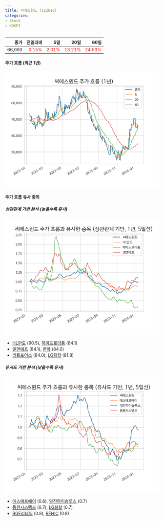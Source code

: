 ```yaml
---
title: 씨에스윈드 (112610)
categories:
- Stock
- KOSPI
---
```


|종가|전일대비|5일|20일|60일|
|---:|-------:|--:|---:|---:|
|66,000|<span style="color: red">0.15%</span>|<span style="color: red">2.01%</span>|<span style="color: red">13.21%</span>|<span style="color: red">24.53%</span>|

<!-- more -->


#### 주가 흐름 (최근 1년)
![112610](/assets/images/stock/112610.png)


#### 주가 흐름 유사 종목


##### 상관관계 기반 분석 (높을수록 유사)
![112610](/assets/images/stock/112610_corr.png)
- [HL만도](/204320/) (90.5), [하이드로리튬](/101670/) (84.1)
- [엘앤에프](/066970/) (84.1), [한화](/000880/) (84.0)
- [리튬포어스](/073570/) (84.0), [LG화학](/051910/) (81.8)


##### 유사도 기반 분석 (낮을수록 유사)	
![112610](/assets/images/stock/112610_sim.png)
- [에스에프에이](/056190/) (0.6), [일진하이솔루스](/271940/) (0.7)
- [동원시스템즈](/014820/) (0.7), [LG화학](/051910/) (0.7)
- [BGF리테일](/282330/) (0.8), [RFHIC](/218410/) (0.8)